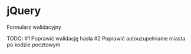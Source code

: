 # jQuery


Formularz walidacyjny


TODO:
#1 Poprawić walidację hasła
#2 Poprawić autouzupełnianie miasta po kodzie pocztowym
